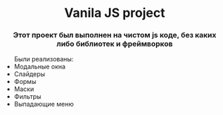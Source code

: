 <h1 align="center">Vanila JS project</h1>
<h3 align="center">Этот проект был выполнен на чистом js коде, без каких либо библиотек и фреймворков</h3>
<ul>Были реализованы:
               <li>Модальные окна</li>
               <li>Слайдеры</li>
               <li>Формы</li>
               <li>Маски</li>
               <li>Фильтры</li>
               <li>Выпадающие меню</li>
</ul>
